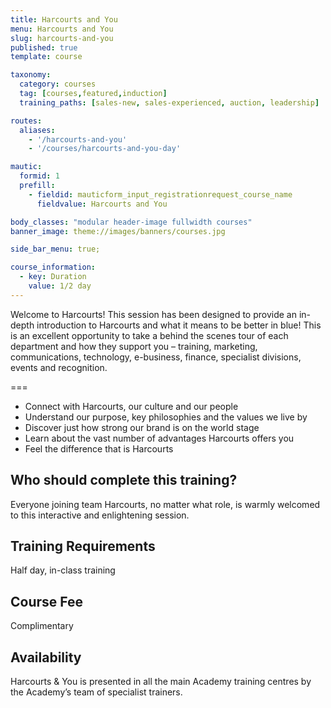```yaml
---
title: Harcourts and You
menu: Harcourts and You
slug: harcourts-and-you
published: true
template: course

taxonomy:
  category: courses
  tag: [courses,featured,induction]
  training_paths: [sales-new, sales-experienced, auction, leadership]

routes:
  aliases:
    - '/harcourts-and-you'
    - '/courses/harcourts-and-you-day'

mautic:
  formid: 1
  prefill:
    - fieldid: mauticform_input_registrationrequest_course_name
      fieldvalue: Harcourts and You

body_classes: "modular header-image fullwidth courses"
banner_image: theme://images/banners/courses.jpg

side_bar_menu: true;

course_information:
  - key: Duration
    value: 1/2 day
---
```


Welcome to Harcourts! This session has been designed to provide an in-depth introduction to Harcourts and what it means to be better in blue! 
This is an excellent opportunity to take a behind the scenes tour of each department and how they support you – training, marketing, communications, technology, e-business, finance, specialist divisions, events and recognition.

===

- Connect with Harcourts, our culture and our people
- Understand our purpose, key philosophies and the values we live by
- Discover just how strong our brand is on the world stage
- Learn about the vast number of advantages Harcourts offers you
- Feel the difference that is Harcourts

## Who should complete this training?
Everyone joining team Harcourts, no matter what role, is warmly welcomed to this interactive and enlightening session.

## Training Requirements
Half day, in-class training

## Course Fee
Complimentary

## Availability
Harcourts & You is presented in all the main Academy training centres by the Academy’s team of specialist trainers.

<!--<a href="#portfolioModalForm" class="portfolio-link button button-primary" data-toggle="modal">Register Your Interest</a>-->